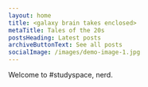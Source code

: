 ```yaml
---
layout: home
title: <galaxy brain takes enclosed>
metaTitle: Tales of the 20s
postsHeading: Latest posts
archiveButtonText: See all posts
socialImage: /images/demo-image-1.jpg
---
```

Welcome to #studyspace, nerd.

